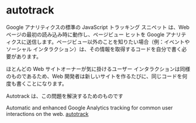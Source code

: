 
# autotrack

Google アナリティクスの標準の JavaScript トラッキング スニペット は、Web ページの最初の読み込み時に動作し、ページビュー ヒットを Google アナリティクスに送信します。ページビュー以外のことを知りたい場合（例：イベントやソーシャル インタラクション）は、その情報を取得するコードを自分で書く必要があります。

ほとんどの Web サイトオーナーが気に掛けるユーザー インタラクションは同様のものであるため、Web 開発者は新しいサイトを作るたびに、同じコードを何度も書くことになります。

Autotrack は、この問題を解決するためのものです

Automatic and enhanced Google Analytics tracking for common user interactions on the web.
[autotrack](https://github.com/googleanalytics/autotrack)